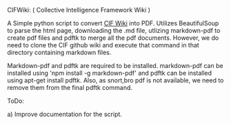 CIFWiki: ( Collective Intelligence Framework Wiki )

A Simple python script to convert [CIF Wiki]( https://github.com/csirtgadgets/massive-octo-spice/wiki/The-CIF-Book ) into PDF. Utilizes BeautifulSoup to parse the html page, downloading the .md file, utlizing markdown-pdf to create pdf files and pdftk to merge all the pdf documents. However, we do need to clone the CIF github wiki and execute that command in that directory containing markdown files. 

Markdown-pdf and pdftk are required to be installed. markdown-pdf can be installed using 'npm install -g markdown-pdf' and pdftk can be installed using apt-get install pdftk. Also, as snort,bro pdf is not available, we need to remove them from the final pdftk command.

ToDo:

a) Improve documentation for the script.
